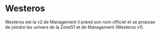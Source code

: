# Westeros

Westeros est la v2 de Management il prend son nom officiel et se propose
de joindre les univers de la Zone51 et de Management (Westeros v1).

